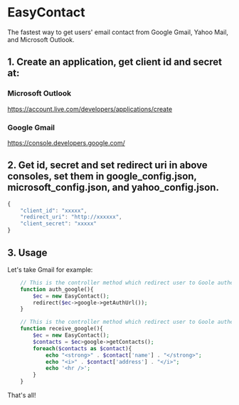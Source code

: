 # EasyContact
The fastest way to get users' email contact from Google Gmail, Yahoo Mail, and Microsoft Outlook.

## 1. Create an application, get client id and secret at:
### Microsoft Outlook
https://account.live.com/developers/applications/create
### Google Gmail
https://console.developers.google.com/

## 2. Get id, secret and set redirect uri in above consoles, set them in google_config.json, microsoft_config.json, and yahoo_config.json.

```javascript
{
    "client_id": "xxxxx",
    "redirect_uri": "http://xxxxxx",
    "client_secret": "xxxxx"
}
```

## 3. Usage
Let's take Gmail for example:
```php
    // This is the controller method which redirect user to Goole authentication page.
    function auth_google(){
        $ec = new EasyContact();
        redirect($ec->google->getAuthUrl());
    }

    // This is the controller method which redirect user to Goole authentication page.    
    function receive_google(){
        $ec = new EasyContact();
        $contacts = $ec>google->getContacts();
        foreach($contacts as $contact){
            echo "<strong>" . $contact['name'] . "</strong>";
            echo "<i>" . $contact['address'] . "</i>";
            echo '<hr />';
        }
    }
```

That's all!
